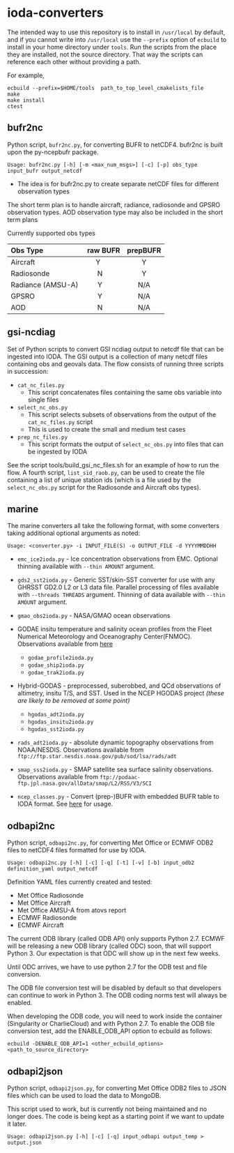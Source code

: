 # ioda-converters

The intended way to use this repository is to install in `/usr/local` by default, and if you cannot write into `/usr/local` use the `--prefix` option of `ecbuild` to install in your home directory under `tools`.  Run the scripts from the place they are installed, not the source directory. That way the scripts can reference each other without providing a path.

For example,
```
ecbuild --prefix=$HOME/tools  path_to_top_level_cmakelists_file
make
make install
ctest
```
## bufr2nc

Python script, `bufr2nc.py`, for converting BUFR to netCDF4. bufr2nc is built upon the py-ncepbufr package.

```
Usage: bufr2nc.py [-h] [-m <max_num_msgs>] [-c] [-p] obs_type input_bufr output_netcdf
```
  * The idea is for bufr2nc.py to create separate netCDF files for different observation types

The short term plan is to handle aircraft, radiance, radiosonde and GPSRO observation types.
AOD observation type may also be included in the short term plans

Currently supported obs types

| Obs Type           | raw BUFR | prepBUFR |
|:-------------------|:--------:|:--------:|
| Aircraft           | Y        | Y        |
| Radiosonde         | N        | Y        |
| Radiance (AMSU-A)  | Y        | N/A      |
| GPSRO              | Y        | N/A      |
| AOD                | N        | N/A      |

## gsi-ncdiag

Set of Python scripts to convert GSI ncdiag output to netcdf file that can be ingested into IODA.
The GSI output is a collection of many netcdf files containing obs and geovals data.
The flow consists of running three scripts in succession:
* `cat_nc_files.py`
    * This script concatenates files containing the same obs variable into single files
* `select_nc_obs.py`
    * This script selects subsets of observations from the output of the `cat_nc_files.py` script
    * This is used to create the small and medium test cases
* `prep_nc_files.py`
    * This script formats the output of `select_nc_obs.py` into files that can be ingested by IODA

See the script tools/build_gsi_nc_files.sh for an example of how to run the flow.
A fourth script, `list_sid_raob.py`, can be used to create the file containing a list of unique station ids (which is a file used by the `select_nc_obs.py` script for the Radiosonde and Aircraft obs types).

## marine
The marine converters all take the following format, with some converters taking additional optional arguments as noted:
 
```
Usage: <converter.py> -i INPUT_FILE(S) -o OUTPUT_FILE -d YYYYMMDDHH
```

* `emc_ice2ioda.py` - Ice concentration observations from EMC. Optional thinning available with `--thin AMOUNT` argument.
* `gds2_sst2ioda.py` - Generic SST/skin-SST converter for use with any GHRSST GD2.0 L2 or L3 data file. Parallel processing of files available with `--threads THREADS` argument. Thinning of data available with `--thin AMOUNT` argument.
* `gmao_obs2ioda.py` - NASA/GMAO ocean observations
* GODAE insitu temperature and salinity ocean profiles from the Fleet Numerical Meteorology and Oceanography Center(FNMOC). Observations available from [here](https://www.usgodae.org/ftp/outgoing/fnmoc/data/ocn/)
  * `godae_profile2ioda.py`
  * `godae_ship2ioda.py`
  * `godae_trak2ioda.py`
* Hybrid-GODAS - preprocessed, suberobbed, and QCd observations of altimetry, insitu T/S, and SST. Used in the NCEP HGODAS project _(these are likely to be removed at some point)_
  * `hgodas_adt2ioda.py`
  * `hgodas_insitu2ioda.py`
  * `hgodas_sst2ioda.py`  
* `rads_adt2ioda.py` - absolute dynamic topography observations from NOAA/NESDIS. Observations available from `ftp://ftp.star.nesdis.noaa.gov/pub/sod/lsa/rads/adt`
* `smap_sss2ioda.py` - SMAP satellite sea surface salinity observations. Observations available from `ftp://podaac-ftp.jpl.nasa.gov/allData/smap/L2/RSS/V3/SCI`

* `ncep_classes.py` - Convert (prep-)BUFR with embedded BUFR table to IODA format. See [here](src/ncep/README.md) for usage.


## odbapi2nc

Python script, `odbapi2nc.py`, for converting Met Office or ECMWF ODB2 files to netCDF4 files formatted for use by IODA.
```
Usage: odbapi2nc.py [-h] [-c] [-q] [-t] [-v] [-b] input_odb2 definition_yaml output_netcdf
```
Definition YAML files currently created and tested:
* Met Office Radiosonde
* Met Office Aircraft
* Met Office AMSU-A from atovs report
* ECMWF Radiosonde
* ECMWF Aircraft

The current ODB library (called ODB API) only supports Python 2.7.
ECMWF will be releasing a new ODB library (called ODC) soon, that will support Python 3.
Our expectation is that ODC will show up in the next few weeks.

Until ODC arrives, we have to use python 2.7 for the ODB test and file conversion.

The ODB file conversion test will be disabled by default so that developers can continue to work in Python 3.
The ODB coding norms test will always be enabled.

When developing the ODB code, you will need to work inside the container (Singularity or CharlieCloud) and with Python 2.7. 
To enable the ODB file conversion test, add the ENABLE_ODB_API option to ecbuild as follows:
~~~~~~~~
ecbuild -DENABLE_ODB_API=1 <other_ecbuild_options> <path_to_source_directory>
~~~~~~~~

## odbapi2json

Python script, `odbapi2json.py`, for converting Met Office ODB2 files to JSON files which can be used to load the data
to MongoDB.

This script used to work, but is currently not being maintained and no longer does. The code is being kept as a starting point if we want to update it later.
```
Usage: odbapi2json.py [-h] [-c] [-q] input_odbapi output_temp > output.json
```

